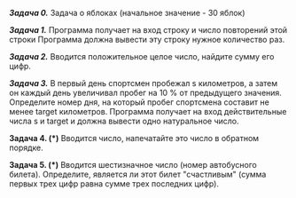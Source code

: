 ***Задача 0.***
Задача о яблоках (начальное значение - 30 яблок)

***Задача 1.***
Программа получает на вход строку и число повторений этой строки
Программа должна вывести эту строку нужное количество раз.

***Задача 2.***
Вводится положительное целое число, найдите сумму его цифр.

***Задача 3.***
В первый день спортсмен пробежал s километров, а затем он каждый день увеличивал пробег на 10 % от
предыдущего значения. Определите номер дня, на который пробег спортсмена составит не менее target
километров. Программа получает на вход действительные числа s и target и должна вывести одно
натуральное число.

**Задача 4. (*)**
Вводится число, напечатайте это число в обратном порядке.

**Задача 5. (*)**
Вводится шестизначное число (номер автобусного билета).
Определите, является ли этот билет "счастливым" (сумма первых трех цифр равна сумме трех последних цифр).
